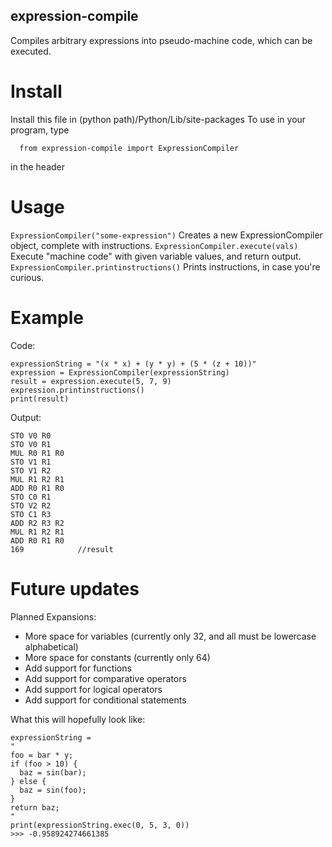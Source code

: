 ## expression-compile
Compiles arbitrary expressions into pseudo-machine code, which can be executed.

# Install
Install this file in (python path)/Python/Lib/site-packages
To use in your program, type
```
  from expression-compile import ExpressionCompiler
```
in the header

# Usage
`ExpressionCompiler("some-expression")` 
Creates a new ExpressionCompiler object, complete with instructions.
`ExpressionCompiler.execute(vals)` 
Execute "machine code" with given variable values, and return output.
`ExpressionCompiler.printinstructions()` 
Prints instructions, in case you're curious.

# Example
Code:
```
expressionString = "(x * x) + (y * y) + (5 * (z + 10))"
expression = ExpressionCompiler(expressionString)
result = expression.execute(5, 7, 9)
expression.printinstructions()
print(result)
```
Output:
```
STO V0 R0
STO V0 R1
MUL R0 R1 R0
STO V1 R1
STO V1 R2
MUL R1 R2 R1
ADD R0 R1 R0
STO C0 R1
STO V2 R2
STO C1 R3
ADD R2 R3 R2
MUL R1 R2 R1
ADD R0 R1 R0
169            //result
```

# Future updates
Planned Expansions:
- More space for variables (currently only 32, and all must be lowercase alphabetical)
- More space for constants (currently only 64)
- Add support for functions
- Add support for comparative operators
- Add support for logical operators
- Add support for conditional statements

What this will hopefully look like:
```
expressionString =
"
foo = bar * y;
if (foo > 10) {
  baz = sin(bar);
} else {
  baz = sin(foo);
}
return baz;
"
print(expressionString.exec(0, 5, 3, 0))
>>> -0.958924274661385
```










    
